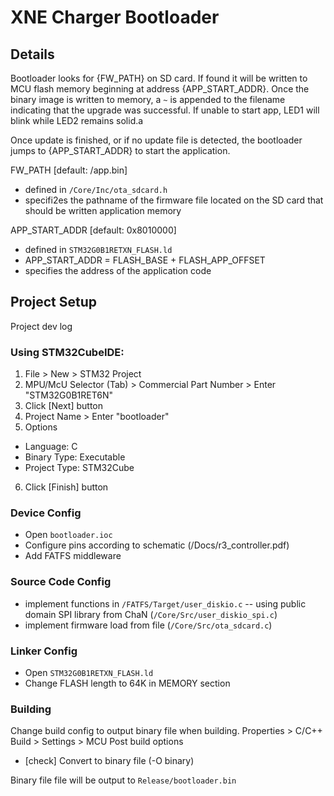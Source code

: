 # XNE Charger Bootloader

## Details

Bootloader looks for {FW_PATH} on SD card. If found it will be written to MCU flash memory beginning at address {APP_START_ADDR}. Once the binary image is written to memory, a `~` is appended to the filename indicating that the upgrade was successful. If unable to start app, LED1 will blink while LED2 remains solid.a

Once update is finished, or if no update file is detected, the bootloader jumps to {APP_START_ADDR} to start the application.

FW_PATH [default: /app.bin]
- defined in `/Core/Inc/ota_sdcard.h`
- specifi2es the pathname of the firmware file located on the SD card that should be written application memory

APP_START_ADDR [default: 0x8010000]
- defined in `STM32G0B1RETXN_FLASH.ld`
- APP_START_ADDR = FLASH_BASE + FLASH_APP_OFFSET
- specifies the address of the application code

## Project Setup

Project dev log

### Using STM32CubeIDE:
1) File > New > STM32 Project
2) MPU/McU Selector (Tab) > Commercial Part Number > Enter "STM32G0B1RET6N"
3) Click [Next] button
4) Project Name > Enter "bootloader"
5) Options
  - Language: C
  - Binary Type: Executable
  - Project Type: STM32Cube
6) Click [Finish] button

### Device Config
- Open `bootloader.ioc`
- Configure pins according to schematic (/Docs/r3_controller.pdf)
- Add FATFS middleware

### Source Code Config
- implement functions in `/FATFS/Target/user_diskio.c`
  -- using public domain SPI library from ChaN (`/Core/Src/user_diskio_spi.c`)
- implement firmware load from file
(`/Core/Src/ota_sdcard.c`)

### Linker Config
- Open `STM32G0B1RETXN_FLASH.ld`
- Change FLASH length to 64K in MEMORY section

### Building
Change build config to output binary file when building.
Properties > C/C++ Build > Settings > MCU Post build options
- [check] Convert to binary file (-O binary)

Binary file file will be output to `Release/bootloader.bin`